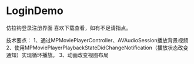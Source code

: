 # LoginDemo
仿拉钩登录注册界面
喜欢下载查看，如有不足请指点。

技术要点：
1、通过MPMoviePlayerController、AVAudioSession播放背景视频
2、使用MPMoviePlayerPlaybackStateDidChangeNotification（播放状态改变通知）实现循环播放。
3、动画改变视图布局
